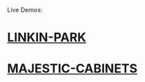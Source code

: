 Live Demos:
# [LINKIN-PARK](https://anthony-kishan.github.io/PSD-To-HTML/Linkin%20Park/index.html)
# [MAJESTIC-CABINETS](https://anthony-kishan.github.io/PSD-To-HTML/Majestic-Cabinets/index.html)
